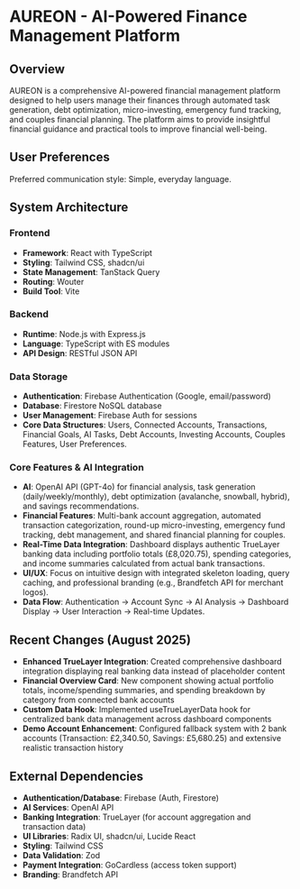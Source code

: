 # AUREON - AI-Powered Finance Management Platform

## Overview
AUREON is a comprehensive AI-powered financial management platform designed to help users manage their finances through automated task generation, debt optimization, micro-investing, emergency fund tracking, and couples financial planning. The platform aims to provide insightful financial guidance and practical tools to improve financial well-being.

## User Preferences
Preferred communication style: Simple, everyday language.

## System Architecture
### Frontend
- **Framework**: React with TypeScript
- **Styling**: Tailwind CSS, shadcn/ui
- **State Management**: TanStack Query
- **Routing**: Wouter
- **Build Tool**: Vite

### Backend
- **Runtime**: Node.js with Express.js
- **Language**: TypeScript with ES modules
- **API Design**: RESTful JSON API

### Data Storage
- **Authentication**: Firebase Authentication (Google, email/password)
- **Database**: Firestore NoSQL database
- **User Management**: Firebase Auth for sessions
- **Core Data Structures**: Users, Connected Accounts, Transactions, Financial Goals, AI Tasks, Debt Accounts, Investing Accounts, Couples Features, User Preferences.

### Core Features & AI Integration
- **AI**: OpenAI API (GPT-4o) for financial analysis, task generation (daily/weekly/monthly), debt optimization (avalanche, snowball, hybrid), and savings recommendations.
- **Financial Features**: Multi-bank account aggregation, automated transaction categorization, round-up micro-investing, emergency fund tracking, debt management, and shared financial planning for couples.
- **Real-Time Data Integration**: Dashboard displays authentic TrueLayer banking data including portfolio totals (£8,020.75), spending categories, and income summaries calculated from actual bank transactions.
- **UI/UX**: Focus on intuitive design with integrated skeleton loading, query caching, and professional branding (e.g., Brandfetch API for merchant logos).
- **Data Flow**: Authentication -> Account Sync -> AI Analysis -> Dashboard Display -> User Interaction -> Real-time Updates.

## Recent Changes (August 2025)
- **Enhanced TrueLayer Integration**: Created comprehensive dashboard integration displaying real banking data instead of placeholder content
- **Financial Overview Card**: New component showing actual portfolio totals, income/spending summaries, and spending breakdown by category from connected bank accounts
- **Custom Data Hook**: Implemented useTrueLayerData hook for centralized bank data management across dashboard components
- **Demo Account Enhancement**: Configured fallback system with 2 bank accounts (Transaction: £2,340.50, Savings: £5,680.25) and extensive realistic transaction history

## External Dependencies
- **Authentication/Database**: Firebase (Auth, Firestore)
- **AI Services**: OpenAI API
- **Banking Integration**: TrueLayer (for account aggregation and transaction data)
- **UI Libraries**: Radix UI, shadcn/ui, Lucide React
- **Styling**: Tailwind CSS
- **Data Validation**: Zod
- **Payment Integration**: GoCardless (access token support)
- **Branding**: Brandfetch API